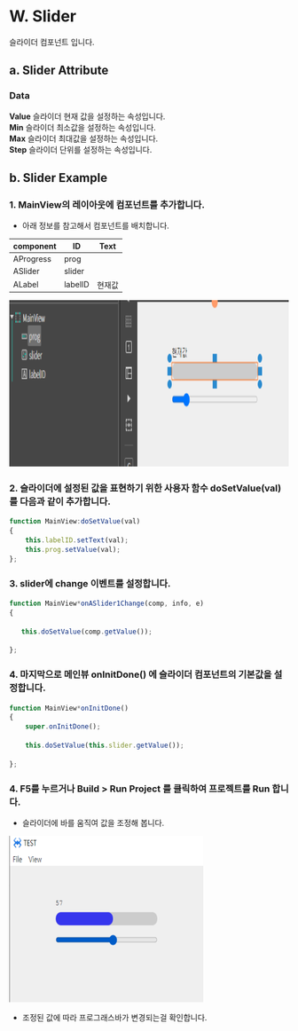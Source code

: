 
# W. Slider
슬라이더  컴포넌트 입니다.

## a. Slider Attribute

### **Data**
**Value** 슬라이더 현재 값을 설정하는 속성입니다.<br>
**Min** 슬라이더 최소값을 설정하는 속성입니다.<br>
**Max** 슬라이더 최대값을 설정하는 속성입니다.<br>
**Step** 슬라이더 단위를 설정하는 속성입니다.<br>

## b. Slider Example

### 1. MainView의 레이아웃에 컴포넌트를 추가합니다.<br>

* 아래 정보를 참고해서 컴포넌트를 배치합니다. 

|component|ID|Text|
|---------|--|----|
|AProgress|prog||
|ASlider|slider||
|ALabel|labelID|현재값|

<img src="./img/slider1.png" height="300px" width="600px"><br>


### 2.  슬라이더에 설정된 값을 표현하기 위한 사용자 함수 doSetValue(val)를 다음과 같이 추가합니다.
```javascript
function MainView:doSetValue(val) 
{          
    this.labelID.setText(val); 
    this.prog.setValue(val); 
};  

```

 ### 3. slider에 change 이벤트를 설정합니다.
 ```javascript
 function MainView*onASlider1Change(comp, info, e)
{

    this.doSetValue(comp.getValue());     

};
 ```
 ### 4. 마지막으로 메인뷰 onInitDone() 에 슬라이더 컴포넌트의 기본값을 설정합니다.
```javascript
function MainView*onInitDone()
{
	super.onInitDone();

	this.doSetValue(this.slider.getValue()); 
	
};
```
### 4. F5를 누르거나 Build > Run Project 를 클릭하여 프로젝트를 Run 합니다.
* 슬라이더에 바를 움직여 값을 조정해 봅니다.

<img src="./img/slider2.png" height="300px" width="350px"><br>

* 조정된 값에 따라 프로그래스바가 변경되는걸 확인합니다.